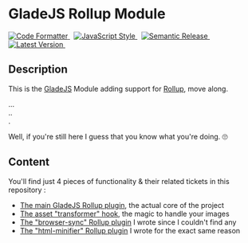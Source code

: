 # GladeJS Rollup Module

<p>
    <a href="https://github.com/prettier/prettier">
        <img alt="Code Formatter" src="https://badgen.net/badge/code%20format/prettier/ff69b4">
    </a>
    &nbsp;
    <a href="https://standardjs.com" rel="nofollow">
        <img alt="JavaScript Style" src="https://badgen.net/badge/code%20style/standard/green">
    </a>
    &nbsp;
    <a href="https://github.com/semantic-release/semantic-release">
        <img alt="Semantic Release" src="https://badgen.net/badge/%20%20%F0%9F%93%A6%F0%9F%9A%80/semantic-release/e10079">
    </a>
    &nbsp;
    <a href="https://www.npmjs.com/package/@gladejs/rollup" rel="nofollow">
        <img alt="Latest Version" src="https://badgen.net/npm/v/@gladejs/rollup">
    </a>
    &nbsp;
</p>

## Description

This is the [GladeJS](https://github.com/gladejs/gladejs) Module adding support for [Rollup](https://rollupjs.org), move along.

... \
.. \
.

Well, if you're still here I guess that you know what you're doing. 🙄

## Content

You'll find just 4 pieces of functionality & their related tickets in this repository :

-   [The main GladeJS Rollup plugin](./dist/gladejs-rollup.js), the actual core of the project
-   [The asset "transformer" hook](./tags/asset-transformer.js), the magic to handle your images
-   [The "browser-sync" Rollup plugin](./dist/browser-sync.js) I wrote since I couldn't find any
-   [The "html-minifier" Rollup plugin](./dist/html-minifier.js) I wrote for the exact same reason
